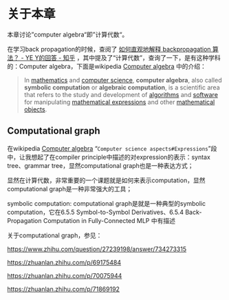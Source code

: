 # 关于本章

本章讨论”computer algebra“即”计算代数“。

在学习back propagation的时候，查阅了 [如何直观地解释 backpropagation 算法？ - YE Y的回答 - 知乎](https://www.zhihu.com/question/27239198/answer/43560763) ，其中提及了“计算代数”，查询了一下，是有这种学科的：Computer algebra，下面是wikipedia [Computer algebra](https://en.wikipedia.org/wiki/Computer_algebra) 中的介绍：

> In [mathematics](https://en.wikipedia.org/wiki/Mathematics) and [computer science](https://en.wikipedia.org/wiki/Computer_science), **computer algebra**, also called **symbolic computation** or **algebraic computation**, is a scientific area that refers to the study and development of [algorithms](https://en.wikipedia.org/wiki/Algorithm) and [software](https://en.wikipedia.org/wiki/Software) for manipulating [mathematical expressions](https://en.wikipedia.org/wiki/Expression_(mathematics)) and other [mathematical objects](https://en.wikipedia.org/wiki/Mathematical_object). 



## Computational graph

在wikipedia [Computer algebra](https://en.wikipedia.org/wiki/Computer_algebra) “`Computer science aspects#Expressions`”段中，让我想起了在compiler principle中描述的对expression的表示：syntax tree、grammar tree，显然computational graph也是一种表达方式；

显然在计算代数，非常重要的一个课题就是如何来表示computation，显然computational graph是一种非常强大的工具；

symbolic computation: computational graph是就是一种典型的symbolic computation，它在6.5.5 Symbol-to-Symbol Derivatives、6.5.4 Back-Propagation Computation in Fully-Connected MLP 中有描述

关于computational graph，参见：

https://www.zhihu.com/question/27239198/answer/734273315

https://zhuanlan.zhihu.com/p/69175484

https://zhuanlan.zhihu.com/p/70075944

https://zhuanlan.zhihu.com/p/71869192

